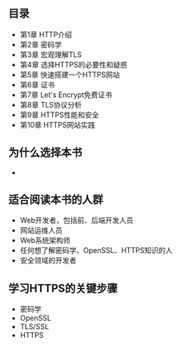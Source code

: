 ## 目录
+ 第1章 HTTP介绍
+ 第2章 密码学
+ 第3章 宏观理解TLS
+ 第4章 选择HTTPS的必要性和疑惑
+ 第5章 快速搭建一个HTTPS网站
+ 第6章 证书
+ 第7章 Let's Encrypt免费证书
+ 第8章 TLS协议分析
+ 第9章 HTTPS性能和安全
+ 第10章 HTTPS网站实践

## 为什么选择本书
+ 

## 适合阅读本书的人群
+ Web开发者，包括前、后端开发人员
+ 网站运维人员
+ Web系统架构师
+ 任何想了解密码学、OpenSSL、HTTPS知识的人
+ 安全领域的开发者

## 学习HTTPS的关键步骤
+ 密码学
+ OpenSSL
+ TLS/SSL
+ HTTPS
